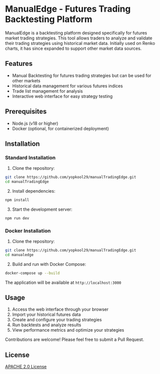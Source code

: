 # ManualEdge - Futures Trading Backtesting Platform

ManualEdge is a backtesting platform designed specifically for futures market trading strategies. This tool allows traders to analyze and validate their trading strategies using historical market data. Initially used on Renko charts, it has since expanded to support other market data sources.

## Features

- Manual Backtesting for futures trading strategies but can be used for other markets
- Historical data management for various futures indices
- Trade list management for analysis
- Interactive web interface for easy strategy testing

## Prerequisites

- Node.js (v18 or higher)
- Docker (optional, for containerized deployment)

## Installation

### Standard Installation

1. Clone the repository:
```bash
git clone https://github.com/yopkool29/manualTradingEdge.git
cd manualTradingEdge
```

2. Install dependencies:
```bash
npm install
```


3. Start the development server:
```bash
npm run dev
```

### Docker Installation

1. Clone the repository:
```bash
git clone https://github.com/yopkool29/manualTradingEdge.git
cd manualedge
```

2. Build and run with Docker Compose:
```bash
docker-compose up --build
```

The application will be available at `http://localhost:3000`

## Usage

1. Access the web interface through your browser
2. Import your historical futures data
3. Create and configure your trading strategies
4. Run backtests and analyze results
5. View performance metrics and optimize your strategies

Contributions are welcome! Please feel free to submit a Pull Request.

## License

[APACHE 2.0 License](LICENSE)

